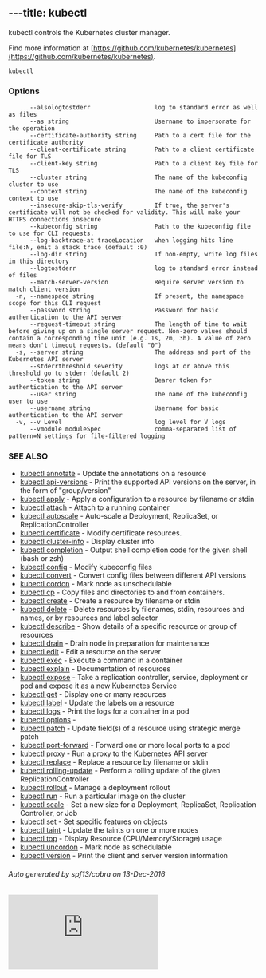 ---title: kubectl
---

kubectl controls the Kubernetes cluster manager.

Find more information at [https://github.com/kubernetes/kubernetes](https://github.com/kubernetes/kubernetes).

```
kubectl
```

### Options

```
      --alsologtostderr                  log to standard error as well as files
      --as string                        Username to impersonate for the operation
      --certificate-authority string     Path to a cert file for the certificate authority
      --client-certificate string        Path to a client certificate file for TLS
      --client-key string                Path to a client key file for TLS
      --cluster string                   The name of the kubeconfig cluster to use
      --context string                   The name of the kubeconfig context to use
      --insecure-skip-tls-verify         If true, the server's certificate will not be checked for validity. This will make your HTTPS connections insecure
      --kubeconfig string                Path to the kubeconfig file to use for CLI requests.
      --log-backtrace-at traceLocation   when logging hits line file:N, emit a stack trace (default :0)
      --log-dir string                   If non-empty, write log files in this directory
      --logtostderr                      log to standard error instead of files
      --match-server-version             Require server version to match client version
  -n, --namespace string                 If present, the namespace scope for this CLI request
      --password string                  Password for basic authentication to the API server
      --request-timeout string           The length of time to wait before giving up on a single server request. Non-zero values should contain a corresponding time unit (e.g. 1s, 2m, 3h). A value of zero means don't timeout requests. (default "0")
  -s, --server string                    The address and port of the Kubernetes API server
      --stderrthreshold severity         logs at or above this threshold go to stderr (default 2)
      --token string                     Bearer token for authentication to the API server
      --user string                      The name of the kubeconfig user to use
      --username string                  Username for basic authentication to the API server
  -v, --v Level                          log level for V logs
      --vmodule moduleSpec               comma-separated list of pattern=N settings for file-filtered logging
```

### SEE ALSO

* [kubectl annotate](/docs/user-guide/kubectl/v1.7/#annotate)     - Update the annotations on a resource
* [kubectl api-versions](/docs/user-guide/kubectl/v1.7/#api-versions)     - Print the supported API versions on the server, in the form of "group/version"
* [kubectl apply](/docs/user-guide/kubectl/v1.7/#apply)     - Apply a configuration to a resource by filename or stdin
* [kubectl attach](/docs/user-guide/kubectl/v1.7/#attach)     - Attach to a running container
* [kubectl autoscale](/docs/user-guide/kubectl/v1.7/#autoscale)     - Auto-scale a Deployment, ReplicaSet, or ReplicationController
* [kubectl certificate](/docs/user-guide/kubectl/v1.7/#certificate)     - Modify certificate resources.
* [kubectl cluster-info](/docs/user-guide/kubectl/v1.7/#cluster-info)     - Display cluster info
* [kubectl completion](/docs/user-guide/kubectl/v1.7/#completion)     - Output shell completion code for the given shell (bash or zsh)
* [kubectl config](/docs/user-guide/kubectl/v1.7/#config)     - Modify kubeconfig files
* [kubectl convert](/docs/user-guide/kubectl/v1.7/#convert)     - Convert config files between different API versions
* [kubectl cordon](/docs/user-guide/kubectl/v1.7/#cordon)     - Mark node as unschedulable
* [kubectl cp](/docs/user-guide/kubectl/v1.7/#cp)     - Copy files and directories to and from containers.
* [kubectl create](/docs/user-guide/kubectl/v1.7/#create)     - Create a resource by filename or stdin
* [kubectl delete](/docs/user-guide/kubectl/v1.7/#delete)     - Delete resources by filenames, stdin, resources and names, or by resources and label selector
* [kubectl describe](/docs/user-guide/kubectl/v1.7/#describe)     - Show details of a specific resource or group of resources
* [kubectl drain](/docs/user-guide/kubectl/v1.7/#drain)     - Drain node in preparation for maintenance
* [kubectl edit](/docs/user-guide/kubectl/v1.7/#edit)     - Edit a resource on the server
* [kubectl exec](/docs/user-guide/kubectl/v1.7/#exec)     - Execute a command in a container
* [kubectl explain](/docs/user-guide/kubectl/v1.7/#explain)     - Documentation of resources
* [kubectl expose](/docs/user-guide/kubectl/v1.7/#expose)     - Take a replication controller, service, deployment or pod and expose it as a new Kubernetes Service
* [kubectl get](/docs/user-guide/kubectl/v1.7/#get)     - Display one or many resources
* [kubectl label](/docs/user-guide/kubectl/v1.7/#label)     - Update the labels on a resource
* [kubectl logs](/docs/user-guide/kubectl/v1.7/#logs)     - Print the logs for a container in a pod
* [kubectl options](/docs/user-guide/kubectl/v1.7/#options)     -
* [kubectl patch](/docs/user-guide/kubectl/v1.7/#patch)     - Update field(s) of a resource using strategic merge patch
* [kubectl port-forward](/docs/user-guide/kubectl/v1.7/#port-forward)     - Forward one or more local ports to a pod
* [kubectl proxy](/docs/user-guide/kubectl/v1.7/#proxy)     - Run a proxy to the Kubernetes API server
* [kubectl replace](/docs/user-guide/kubectl/v1.7/#replace)     - Replace a resource by filename or stdin
* [kubectl rolling-update](/docs/user-guide/kubectl/v1.7/#rolling-update)     - Perform a rolling update of the given ReplicationController
* [kubectl rollout](/docs/user-guide/kubectl/v1.7/#rollout)     - Manage a deployment rollout
* [kubectl run](/docs/user-guide/kubectl/v1.7/#run)     - Run a particular image on the cluster
* [kubectl scale](/docs/user-guide/kubectl/v1.7/#scale)     - Set a new size for a Deployment, ReplicaSet, Replication Controller, or Job
* [kubectl set](/docs/user-guide/kubectl/v1.7/#set)     - Set specific features on objects
* [kubectl taint](/docs/user-guide/kubectl/v1.7/#taint)     - Update the taints on one or more nodes
* [kubectl top](/docs/user-guide/kubectl/v1.7/#top)     - Display Resource (CPU/Memory/Storage) usage
* [kubectl uncordon](/docs/user-guide/kubectl/v1.7/#uncordon)     - Mark node as schedulable
* [kubectl version](/docs/user-guide/kubectl/v1.7/#version)     - Print the client and server version information

###### Auto generated by spf13/cobra on 13-Dec-2016


[![Analytics](https://kubernetes-site.appspot.com/UA-36037335-10/GitHub/docs/user-guide/kubectl/kubectl.md?pixel)]()

